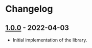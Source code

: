 # Changelog

## [1.0.0] - 2022-04-03

- Initial implementation of the library.

[unreleased]: https://github.com/sanbox-irl/cosync/compare/v1.0.0...HEAD
[1.0.0]: https://github.com/sanbox-irl/cosync/releases/tag/v1.0.0
